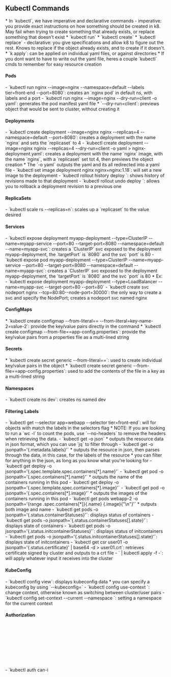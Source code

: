 <h2>Kubectl Commands</h2>
* In `kubectl`, we have imperative and declarative commands
  - imperative: you provide exact instructions on how something should be created in k8. May fail when trying to create something that already exists, or replace something that doesn't exist
    * `kubectl run`
    * `kubectl create`
    * `kubectl replace`
  - declarative: you give specifications and allow k8 to figure out the rest. Knows to replace if the object already exists, and to create if it doesn't.
    * `k apply`: can be applied on individual yaml files, or against directories
* If you dont want to have to write out the yaml file, heres a couple `kubectl` cmds to remember for easy resource creation
<h4>Pods</h4>
  - `kubectl run nginx --image=nginx --namespace=default --labels tier=front-end --port=8080`: creates an `nginx pod` in default ns, with labels and a port
  - `kubectl run nginx --image=nginx --dry-run=client -o yaml`: generates the pod manifest yaml file
    * `--dry-run=client`:  previews object that would be sent to cluster, without creating it
<h4>Deployments</h4>
  - `kubectl create deployment --image=nginx nginx --replicas=4 --namespace=default --port=8080`: creates a deployment with the name `nginx` and sets the `replicaset` to 4
  - `kubectl create deployment --image=nginx nginix --replicas=4 --dry-run=client -o yaml > nginx-deployment.yaml`: creates a deployment with the name `nginx` image, with the name `nginx`, with a `replicaset` set tot 4, then previews the object creation
    * The `-o yaml` outputs the yaml and its all redirected into a yaml file
  - `kubectl set image deployment nginx nginx=nginx:1.18`: will set a new image to the deployment
  - `kubectl rollout history deploy <deployment-name>`: shows history of revisions made to that deployment
  - `kubectl rollout undo deploy <deployment-name>`: allows you to rollback a deployment revision to a previous one
<h4>ReplicaSets</h4>
  - `kubectl scale rs --replicas=n`: scales up a `replicaset` to the value desired
<h4>Services</h4>
  - `kubectl expose deployment myapp-deployment --type=ClusterIP --name=myapp-service --port=80 --target-port=8080 --namespace=default  --name=myapp-svc`: creates a `ClusterIP` svc exposed to the deployment myapp-deployment, the `targetPort` is `8080` and the svc `port` is 80
  - `kubectl expose pod myapp-deployment --type=ClusterIP --name=myapp-service --port=80 --target-port=8080 --namespace=default --name=myapp-svc`: creates a `ClusterIP` svc exposed to the deployment myapp-deployment, the `targetPort` is `8080` and the svc `port` is 80
  * Ex:
    - `kubectl expose deployment myapp-deployment --type=LoadBalancer --name=myapp-svc --target-port=80 --port=80`
    - `kubectl create svc nodeport nginx --tcp=80:80--node-port=30000`: the only way to create a svc and specify the NodePort; creates a nodeport svc named nginx
<h4>ConfigMaps</h4>
  * `kubectl create configmap <cm-name> --from-literal=<key-name>=<value>  --from-literal=key-name-2=value-2`: provide the key/value pairs directly in the command
  * `kubectl create configmap <cm-name> --from-file=<key-name>=app-config.properties`: provide the key/value pairs from a properties file as a multi-lined string
<h4>Secrets</h4>
  * `kubectl create secret generic <secret-name> --from-literal=<key-name>=<value>`: used to create individual key/value pairs in the object
  * `kubectl create secret generic <secret-name> --from-file=<key-name>=app-config.properties`: used to add the contents of the file in a key as a multi-lined string
<h4>Namespaces</h4>
  - `kubectl create ns dev`: creates ns named dev
<h4>Filtering Labels</h4>
  - `kubectl get <object> --selector app=webapp --selector tier=front-end`: will for objects with match the labels in the selectors flag
    * NOTE: If you are looking to run a `wc -l` to count the pods, use `--no-headers` to remove the headers when retrieving the data.
  - `kubectl get <object> <resource_name> -o json`
    * outputs the resource data in json format, which you can use `jq` to filter through
  - `kubectl get <object> <resource_name> -o jsonpath='{.metadata.labels}'`
    * outputs the resource in json, then parses through the data, in this case, for the labels of the resource
    * you can filter for anything in the json, as long as you know what you're looking for    
  - `kubectl get deploy <name> -o jsonpath='{.spec.template.spec.containers[*].name}'`
  - `kubectl get pod <name> -o jsonpath='{.spec.containers[*].name}'`
    * outputs the name of the containers running in this pod
  - `kubectl get deploy <name> -o jsonpath='{.spec.template.spec.containers[*].image}'`
  - `kubectl get pod <name> -o jsonpath='{.spec.containers[*].image}'`
    * outputs the images of the containers running in this pod
  - `kubectl get pods webapp-2 -o jsonpath='{range .spec.containers[*]}{.name} {.image}{"\n"}'`
    * outputs both image and name
  - `kubectl get pods <pod-name> -o jsonpath='{.status.containerStatuses}'`: displays status of containers
  - `kubectl get pods <pod-name> -o jsonpath='{.status.containerStatuses[].state}'`: displays state of containers
  - `kubectl get pods <pod-name> -o jsonpath='{.status.initcontainerStatuses}'`: displays status of initcontainers
  - `kubectl get pods <pod-name> -o jsonpath='{.status.initcontainerStatuses[].state}'`: displays state of initcontainers
  - `kubectl get csr user01 -o jsonpath='{.status.certificate}' | base64 -d > user01.crt`: retrieves certificate signed by cluster and outputs to a crt file
  - `<stdin> | kubectl apply -f -`: will apply whatever input it receives into the cluster
<h4>KubeConfig</h4>
  - `kubectl config view`: displays kubeconfig data
    * you can specify a kubeconfig by using `--kubeconfig=<fileName>`
  - `kubectl config use-context <context-name>`: change context, otherwise known as switching between cluster/user pairs
  - `kubectl config set-context --current --namespace <ns>`: setting a namespace for the current context
<h4>Authorization</h4>
  - `kubectl auth can-i <verb> <object>`: will return `yes` or `no` depending on your authorization level
    * verbs can include: `get, create, patch, update, delete, list, watch`
  - `kubectl auth can-i <verb> <object> --as <user>`: will check if a user you specified can run that verb on that object
  - `kubectl auth can-i <verb> <object> --as-group <user> --as <random-string>`: will check if a group you specified can run that verb on that object
    * random string is used impersonate a user who would be in that group, command fails without a username for `kube-apiserver` to identify the group with
  - `kubectl get <object> <object-name> --as <user>`: will allow you to test any kubectl command as that user
  - `kubectl get <object> <object-name> --as-group <user> --as <random-string>`: will allow you to test any kubectl command as a user in that group
    * random string is used impersonate a user who would be in that group, command fails without a username for `kube-apiserver` to identify the group with
  - `kubectl api-resources --namespaced=true`: lists all namespaced resources
  - `kubectl api-resources --namespaced=false`: lists all non-namespaced resources
<h4>ServiceAccounts</h4>
  - `kubectl create serviceaccount <name>`: creates service account
  - `kubectl create token <service-account-name> --duration <can be in sec(s) or hrs(h)>`: creates a token for a service account with a set duration
<h4>Logs</h4>
  - `kubectl logs -f <pod>`
    * outputs the logs of the first container that was defined in the yaml file
  - `kubectl logs -f <pod> <container-name>`
    * outputs the logs of the specified container in that pod

